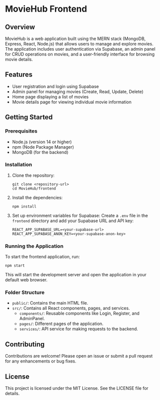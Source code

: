 # MovieHub Frontend

## Overview
MovieHub is a web application built using the MERN stack (MongoDB, Express, React, Node.js) that allows users to manage and explore movies. The application includes user authentication via Supabase, an admin panel for CRUD operations on movies, and a user-friendly interface for browsing movie details.

## Features
- User registration and login using Supabase
- Admin panel for managing movies (Create, Read, Update, Delete)
- Home page displaying a list of movies
- Movie details page for viewing individual movie information

## Getting Started

### Prerequisites
- Node.js (version 14 or higher)
- npm (Node Package Manager)
- MongoDB (for the backend)

### Installation

1. Clone the repository:
   ```
   git clone <repository-url>
   cd MovieHub/frontend
   ```

2. Install the dependencies:
   ```
   npm install
   ```

3. Set up environment variables for Supabase:
   Create a `.env` file in the `frontend` directory and add your Supabase URL and API key:
   ```
   REACT_APP_SUPABASE_URL=<your-supabase-url>
   REACT_APP_SUPABASE_ANON_KEY=<your-supabase-anon-key>
   ```

### Running the Application

To start the frontend application, run:
```
npm start
```
This will start the development server and open the application in your default web browser.

### Folder Structure
- `public/`: Contains the main HTML file.
- `src/`: Contains all React components, pages, and services.
  - `components/`: Reusable components like Login, Register, and AdminPanel.
  - `pages/`: Different pages of the application.
  - `services/`: API service for making requests to the backend.

## Contributing
Contributions are welcome! Please open an issue or submit a pull request for any enhancements or bug fixes.

## License
This project is licensed under the MIT License. See the LICENSE file for details.